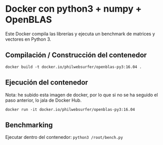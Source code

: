 # Docker con python3 + numpy + OpenBLAS

Este Docker compila las librerías y ejecuta un benchmark de matrices y vectores en Python 3.

## Compilación / Construcción del contenedor

`docker build -t docker.io/philwebsurfer/openblas-py3:16.04 .`

## Ejecución del contenedor

Nota: he subido esta imagen de docker, por lo que si no se ha seguido el paso anterior, lo jala de Docker Hub.

`docker run -it docker.io/philwebsurfer/openblas-py3:16.04`

## Benchmarking

Ejecutar dentro del contenedor:
`python3 /root/bench.py`

